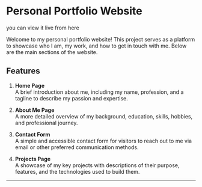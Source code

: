 # Personal Portfolio Website

you can view it live from here  

Welcome to my personal portfolio website! This project serves as a platform to showcase who I am, my work, and how to get in touch with me. Below are the main sections of the website.

## Features

1. **Home Page**  
   A brief introduction about me, including my name, profession, and a tagline to describe my passion and expertise.

2. **About Me Page**  
   A more detailed overview of my background, education, skills, hobbies, and professional journey.

3. **Contact Form**  
   A simple and accessible contact form for visitors to reach out to me via email or other preferred communication methods.

4. **Projects Page**  
   A showcase of my key projects with descriptions of their purpose, features, and the technologies used to build them.

----